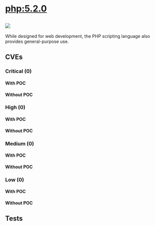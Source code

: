 # [php:5.2.0](https://hub.docker.com/_/php?tab=tags)
![](https://img.shields.io/static/v1?label=tag&message=5.2.0&color=blue)
---
<p>
While designed for web development, the PHP scripting language also provides general-purpose use.
</p>

## CVEs
### Critical (0)
#### With POC

#### Without POC


### High (0)
#### With POC

#### Without POC


### Medium (0)
#### With POC

#### Without POC


### Low (0)
#### With POC

#### Without POC


## Tests
